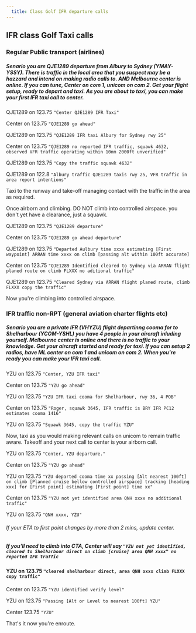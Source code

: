 ```yaml
---
  title: Class Golf IFR departure calls
---
```


## IFR class Golf Taxi calls

### Regular Public transport (airlines)

##### Senario you are QJE1289 departure from Albury to Sydney (YMAY-YSSY). There is traffic in the local area that you suspect may be a hazzard and intend on making radio calls to. AND Melbourne center is online. If you can tune, Center on com 1, unicom on com 2. Get your flight setup, ready to depart and taxi. As you are about to taxi, you can make your first IFR taxi call to center.

QJE1289 on 123.75 `"Center QJE1289 IFR Taxi"`

Center on 123.75 `"QJE1289 go ahead"`

QJE1289 on 123.75 `"QJE1289 IFR taxi Albury for Sydney rwy 25"`

Center on 123.75 `"QJE1289 no reported IFR traffic, squawk 4632, observed VFR traffic operating within 10nm 2000ft unverified"`

QJE1289 on 123.75 `"Copy the traffic squawk 4632"`

QJE1289 on 122.8 `"Albury traffic QJE1289 taxis rwy 25, VFR traffic in area report intentions"`

Taxi to the runway and take-off managing contact with the traffic in the area as required.

Once airborn and climbing. DO NOT climb into controlled airspace. you don't yet have a clearance, just a squawk.

QJE1289 on 123.75 `"QJE1289 departure"`

Center on 123.75 `"QJE1289 go ahead departure"`

QJE1289 on 123.75 `"Departed Aulbury time xxxx estimating [First waypoint] ARRAN time xxxx on climb [passing alt within 100ft accurate]`

Center on 123.75 `"QJE1289 Identified cleared to Sydney via ARRAN flight planed route on climb FLXXX no aditional traffic"`

QJE1289 on 123.75 `"Cleared Sydney via ARRAN flight planed route, climb FLXXX copy the traffic"`

Now you're climbing into controlled airspace. 

### IFR traffic non-RPT (general aviation charter flights etc)

##### Senario you are a private IFR (VHYZU) flight departinng cooma for to Shelharbour (YCOM-YSHL) you have 4 people in your aircraft inluding yourself. Melbourne center is online and there is no traffic to your knowledge. Get your aircraft started and ready for taxi. If you can setup 2 radios, have ML center on com 1 and unicom on com 2. When you're ready you can make your IFR taxi call.

YZU on 123.75 `"Center, YZU IFR taxi"`

Center on 123.75 `"YZU go ahead"`

YZU on 123.75 `"YZU IFR taxi cooma for Shelharbour, rwy 36, 4 POB"`

Center on 123.75 `"Roger, squawk 3645, IFR traffic is BRY IFR PC12 estimates cooma 1416"`

YZU on 123.75 `"Squawk 3645, copy the traffic YZU"`

Now, taxi as you would making relevant calls on unicom to remain traffic aware. Takeoff and your next call to center is your airborn call.

YZU on 123.75 `"Center, YZU departure."`

Center on 123.75 `"YZU go ahead"`

YZU on 123.75 `"YZU departed cooma time xx passing [Alt nearest 100ft] on climb [Planned cruise bellow controlled airspace] tracking [heading xxx] for [First point] estimating [First point] time xx"`

Center on 123.75 `"YZU not yet identified area QNH xxxx no additional traffic"` 

YZU on 123.75 `"QNH xxxx, YZU"`

###### If your ETA to first point changes by more than 2 mins, update center. 

##### If you'll need to climb into CTA, Center will say `"YZU not yet identified, cleared to Shelharbour direct on climb [cruise] area QNH xxxx" no reported IFR traffic`

#### YZU on 123.75 `"cleared shelharbour direct, area QNH xxxx climb FLXXX copy traffic"`

Center on 123.75 `"YZU identified verify level"`

YZU on 123.75 `"Passing [Alt or Level to nearest 100ft] YZU"`

Center 123.75 `"YZU"`

That's it now you're enroute.